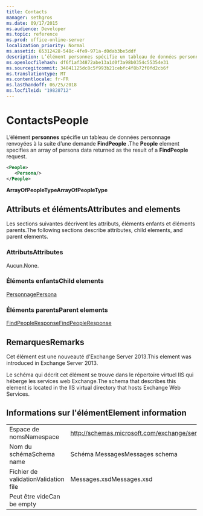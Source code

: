 ```yaml
---
title: Contacts
manager: sethgros
ms.date: 09/17/2015
ms.audience: Developer
ms.topic: reference
ms.prod: office-online-server
localization_priority: Normal
ms.assetid: 65312428-548c-4fe9-971a-d0dab3be5ddf
description: L’élément personnes spécifie un tableau de données personnage renvoyées à la suite d’une demande FindPeople.
ms.openlocfilehash: df6f1af34872abe13a1d0f3a98b0354c55354e31
ms.sourcegitcommit: 34041125dc8c5f993b21cebfc4f8b72f0fd2cb6f
ms.translationtype: MT
ms.contentlocale: fr-FR
ms.lasthandoff: 06/25/2018
ms.locfileid: "19828712"
---
```

# <a name="people"></a><span data-ttu-id="b08e2-103">Contacts</span><span class="sxs-lookup"><span data-stu-id="b08e2-103">People</span></span>

<span data-ttu-id="b08e2-104">L’élément **personnes** spécifie un tableau de données personnage renvoyées à la suite d’une demande **FindPeople** .</span><span class="sxs-lookup"><span data-stu-id="b08e2-104">The **People** element specifies an array of persona data returned as the result of a **FindPeople** request.</span></span> 
  
```XML
<People>
   <Persona/>
</People>
```

<span data-ttu-id="b08e2-105">**ArrayOfPeopleType**</span><span class="sxs-lookup"><span data-stu-id="b08e2-105">**ArrayOfPeopleType**</span></span>

## <a name="attributes-and-elements"></a><span data-ttu-id="b08e2-106">Attributs et éléments</span><span class="sxs-lookup"><span data-stu-id="b08e2-106">Attributes and elements</span></span>

<span data-ttu-id="b08e2-107">Les sections suivantes décrivent les attributs, éléments enfants et éléments parents.</span><span class="sxs-lookup"><span data-stu-id="b08e2-107">The following sections describe attributes, child elements, and parent elements.</span></span>
  
### <a name="attributes"></a><span data-ttu-id="b08e2-108">Attributs</span><span class="sxs-lookup"><span data-stu-id="b08e2-108">Attributes</span></span>

<span data-ttu-id="b08e2-109">Aucun.</span><span class="sxs-lookup"><span data-stu-id="b08e2-109">None.</span></span>
  
### <a name="child-elements"></a><span data-ttu-id="b08e2-110">Éléments enfants</span><span class="sxs-lookup"><span data-stu-id="b08e2-110">Child elements</span></span>

[<span data-ttu-id="b08e2-111">Personnage</span><span class="sxs-lookup"><span data-stu-id="b08e2-111">Persona</span></span>](persona.md)
  
### <a name="parent-elements"></a><span data-ttu-id="b08e2-112">Éléments parents</span><span class="sxs-lookup"><span data-stu-id="b08e2-112">Parent elements</span></span>

[<span data-ttu-id="b08e2-113">FindPeopleResponse</span><span class="sxs-lookup"><span data-stu-id="b08e2-113">FindPeopleResponse</span></span>](findpeopleresponse.md)
  
## <a name="remarks"></a><span data-ttu-id="b08e2-114">Remarques</span><span class="sxs-lookup"><span data-stu-id="b08e2-114">Remarks</span></span>

<span data-ttu-id="b08e2-115">Cet élément est une nouveauté d'Exchange Server 2013.</span><span class="sxs-lookup"><span data-stu-id="b08e2-115">This element was introduced in Exchange Server 2013.</span></span>
  
<span data-ttu-id="b08e2-116">Le schéma qui décrit cet élément se trouve dans le répertoire virtuel IIS qui héberge les services web Exchange.</span><span class="sxs-lookup"><span data-stu-id="b08e2-116">The schema that describes this element is located in the IIS virtual directory that hosts Exchange Web Services.</span></span>
  
## <a name="element-information"></a><span data-ttu-id="b08e2-117">Informations sur l'élément</span><span class="sxs-lookup"><span data-stu-id="b08e2-117">Element information</span></span>

|||
|:-----|:-----|
|<span data-ttu-id="b08e2-118">Espace de noms</span><span class="sxs-lookup"><span data-stu-id="b08e2-118">Namespace</span></span>  <br/> |http://schemas.microsoft.com/exchange/services/2006/messages  <br/> |
|<span data-ttu-id="b08e2-119">Nom du schéma</span><span class="sxs-lookup"><span data-stu-id="b08e2-119">Schema name</span></span>  <br/> |<span data-ttu-id="b08e2-120">Schéma Messages</span><span class="sxs-lookup"><span data-stu-id="b08e2-120">Messages schema</span></span>  <br/> |
|<span data-ttu-id="b08e2-121">Fichier de validation</span><span class="sxs-lookup"><span data-stu-id="b08e2-121">Validation file</span></span>  <br/> |<span data-ttu-id="b08e2-122">Messages.xsd</span><span class="sxs-lookup"><span data-stu-id="b08e2-122">Messages.xsd</span></span>  <br/> |
|<span data-ttu-id="b08e2-123">Peut être vide</span><span class="sxs-lookup"><span data-stu-id="b08e2-123">Can be empty</span></span>  <br/> ||
   


